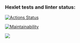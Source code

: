 ### Hexlet tests and linter status:
[![Actions Status](https://github.com/ChessMax/frontend-project-44/actions/workflows/hexlet-check.yml/badge.svg)](https://github.com/ChessMax/frontend-project-44/actions)

[![Maintainability](https://api.codeclimate.com/v1/badges/1c365ec06641624521a0/maintainability)](https://codeclimate.com/github/ChessMax/frontend-project-44/maintainability)

<a href="https://codeclimate.com/github/ChessMax/frontend-project-44/test_coverage"><img src="https://api.codeclimate.com/v1/badges/1c365ec06641624521a0/test_coverage" /></a>